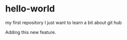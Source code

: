 # hello-world
my first repository
I just want to learn a bit about git hub


Adding this new feature.
